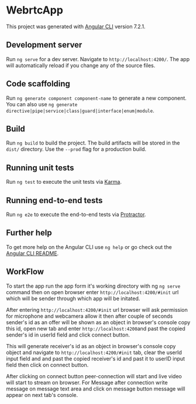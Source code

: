 # WebrtcApp

This project was generated with [Angular CLI](https://github.com/angular/angular-cli) version 7.2.1.

## Development server

Run `ng serve` for a dev server. Navigate to `http://localhost:4200/`. The app will automatically reload if you change any of the source files.

## Code scaffolding

Run `ng generate component component-name` to generate a new component. You can also use `ng generate directive|pipe|service|class|guard|interface|enum|module`.

## Build

Run `ng build` to build the project. The build artifacts will be stored in the `dist/` directory. Use the `--prod` flag for a production build.

## Running unit tests

Run `ng test` to execute the unit tests via [Karma](https://karma-runner.github.io).

## Running end-to-end tests

Run `ng e2e` to execute the end-to-end tests via [Protractor](http://www.protractortest.org/).

## Further help

To get more help on the Angular CLI use `ng help` or go check out the [Angular CLI README](https://github.com/angular/angular-cli/blob/master/README.md).


## WorkFlow 

To start the app run the app form it's working directory with ng `ng serve` command then on open browser enter 
 `http://localhost:4200/#init` url which will be sender through which app will be initated. 

 After entering `http://localhost:4200/#init` url browser will ask permission for microphone and webcamera allow it then after couple of seconds sender's id as an offer will be shown as an object in browser's console copy this id, open new tab and enter
 `http://localhost:4200`and past the copied sender's id in userId field and click connect button. 
 
 This will generate receiver's id as an object in browser's console copy object and navigate to `http://localhost:4200/#init` tab, clear the userId input field and and past the copied receiver's id and past it to userID input field then click on connect button.
 
After clicking on connect button peer-connection will start and live video will start to stream on browser.
 For Message after connection write message on message text area and click on message button message will  appear on next tab's console.